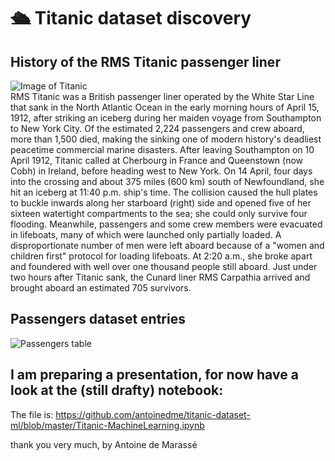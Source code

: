 # :passenger_ship: Titanic dataset discovery
## History of the RMS Titanic passenger liner
![Image of Titanic](https://titanichistoricalsociety.org/wp-content/uploads/2017/09/titanic_historical_society_homepage_harley_crossley.jpg?bd15df&bd15df)   
RMS Titanic was a British passenger liner operated by the White Star Line that sank in the North Atlantic Ocean in the early morning hours of April 15, 1912, after striking an iceberg during her maiden voyage from Southampton to New York City. Of the estimated 2,224 passengers and crew aboard, more than 1,500 died, making the sinking one of modern history's deadliest peacetime commercial marine disasters. 
After leaving Southampton on 10 April 1912, Titanic called at Cherbourg in France and Queenstown (now Cobh) in Ireland, before heading west to New York. On 14 April, four days into the crossing and about 375 miles (600 km) south of Newfoundland, she hit an iceberg at 11:40 p.m. ship's time. The collision caused the hull plates to buckle inwards along her starboard (right) side and opened five of her sixteen watertight compartments to the sea; she could only survive four flooding. Meanwhile, passengers and some crew members were evacuated in lifeboats, many of which were launched only partially loaded. A disproportionate number of men were left aboard because of a "women and children first" protocol for loading lifeboats. At 2:20 a.m., she broke apart and foundered with well over one thousand people still aboard. Just under two hours after Titanic sank, the Cunard liner RMS Carpathia arrived and brought aboard an estimated 705 survivors. 

## Passengers dataset entries
![Passengers table](https://user-images.strikinglycdn.com/res/hrscywv4p/image/upload/c_limit,f_auto,h_2000,q_90,w_1200/107158/Screen_Shot_2015-08-03_at_1.57.45_AM_ibp1u8.png)   

## I am preparing a presentation, for now have a look at the (still drafty) notebook:

The file is: https://github.com/antoinedme/titanic-dataset-ml/blob/master/Titanic-MachineLearning.ipynb

thank you very much, 
by Antoine de Marassé
